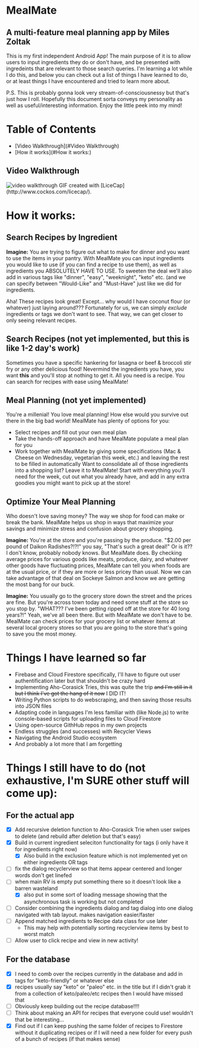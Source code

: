 # MealMate
## A multi-feature meal planning app by Miles Zoltak

This is my first independent Android App!  The main purpose of it is to allow users to input ingredients they do or don't have, and be presented with ingredeints
that are relevant to those search queries.  I'm learning a lot while I do this, and below you can check out a list of things I have learned to do, or at least 
things I have encountered and tried to learn more about.


P.S.  This is probably gonna look very stream-of-consciousnessy but that's just how I roll.  Hopefully this document sorta conveys my personality as well as useful/interesting information.  Enjoy the little peek into my mind!

# Table of Contents
* [Video Walkthrough](#Video Walkthrough)
* [How it works](#How it works:)

## Video Walkthrough
<img src="https://imgur.com/gKgfgXZ.gif" title="Video Walkthrough" alt="video walkthrough"/>
GIF created with [LiceCap](http://www.cockos.com/licecap/).

# How it works:
## Search Recipes by Ingredient
**Imagine:** You are trying to figure out what to make for dinner and you want to use the items in your pantry.  With MealMate you can input ingredients you would like to use (if you can find a recipe to use them), as well as ingredients you ABSOLUTELY HAVE TO USE.  To sweeten the deal we'll also add in various tags like "dinner", "easy", "weeknight", "keto" etc. (and we can specify between "Would-Like" and "Must-Have" just like we did for ingredients.

Aha!  These recipes look great!  Except... why would I have coconut flour (or whatever) just laying around???  Fortunately for us, we can simply *exclude* ingredients or tags we don't want to see.  That way, we can get closer to only seeing relevant recipes.

## Search Recipes (not yet implemented, but this is like 1-2 day's work)
Sometimes you have a specific hankering for lasagna or beef & broccoli stir fry or any other delicious food!  Nevermind the ingredients you have, you want **this** and you'll stop at nothing to get it.  All you need is a recipe.  You can search for recipes with ease using MealMate!

## Meal Planning (not yet implemented)
You're a millenial!  You love meal planning!  How else would you survive out there in the big bad world!  MealMate has plenty of options for you:
* Select recipes and fill out your own meal plan
* Take the hands-off approach and have MealMate populate a meal plan for you
* Work together with MealMate by giving some specifications (Mac & Cheese on Wednesday, vegetarian this week, etc.) and leaving the rest to be filled in automatically
Want to consolidate all of those ingredients into a shopping list?  Leave it to MealMate!  Start with everything you'll need for the week, cut out what you already have, and add in any extra goodies you might want to pick up at the store!

## Optimize Your Meal Planning
Who doesn't love saving money?  The way we shop for food can make or break the bank.  MealMate helps us shop in ways that maximize your savings and minimize stress and confusion about grocery shopping.

**Imagine:**  You're at the store and you're passing by the produce.  "$2.00 per pound of Daikon Radishes?!?!" you say, "That's such a great deal!"  Or is it?? I don't know, probably nobody knows.  But MealMate does.  By checking average prices for various goods like meats, produce, dairy, and whatever other goods have fluctuating prices, MealMate can tell you when foods are at the usual price, or if they are more or less pricey than usual.  Now we can take advantage of that deal on Sockeye Salmon and know we are getting the most bang for our buck.

**Imagine:**  You usually go to the grocery store down the street and the prices are fine.  But you're across town today and need some stuff at the store so you stop by.  "WHAT??? I've been getting ripped off at the store for 40 long years?!"  Yeah, we've all been there.  But with MealMate we don't have to be.  MealMate can check prices for your grocery list or whatever items at several local grocery stores so that you are going to the store that's going to save you the most money.


# Things I have learned so far
* Firebase and Cloud Firestore specifically, I'll have to figure out user authentification later but that shouldn't be crazy hard
* Implementing Aho-Corasick Tries, this was quite the trip ~~and I'm still in it but I think I've got the hang of it now~~ I DID IT!
* Writing Python scripts to do webscraping, and then saving those results into JSON files
* Adapting code in languages I'm less familiar with (like Node.js) to write console-based scripts for uploading files to Cloud Firestore
* Using open-source GithHub repos in my own projects
* Endless struggles (and successes) with Recycler Views
* Navigating the Android Studio ecosystem
* And probably a lot more that I am forgetting

# Things I still have to do (not exhaustive, I'm SURE other stuff will come up):
## For the actual app
* [x] Add recursive deletion function to Aho-Corasick Trie when user swipes to delete (and rebuild after deletion but that's easy)
* [x] Build in current ingredient seleciton functionality for tags (i only have it for ingredients right now)
  * [x] Also build in the exclusion feature which is not implemented yet on either ingredients OR tags
* [ ] fix the dialog recyclerview so that items appear centered and longer words don't get linefed
* [ ] when main RV is empty put something there so it doesn't look like a barren wasteland
  * [x] also put in some sort of loading message showing that the asynchronous task is working but not completed
* [ ] Consider combining the ingredients dialog and tag dialog into one dialog navigated with tab layout.  makes navigation easier/faster
* [ ] Append matched ingredients to Recipe data class for use later
  * This may help with potentially sorting recyclerview items by best to worst match
* [ ] Allow user to click recipe and view in new activity!
## For the database
* [x] I need to comb over the recipes currently in the database and add in tags for "keto-friendly" or whatever else
 * [x] recipes usually say "keto" or "paleo" etc. in the title but if I didn't grab it from a collection of keto/paleo/etc recipes then I would have missed that
* [ ] Obviously keep building out the recipe database!!!!
* [ ] Think about making an API for recipes that everyone could use! wouldn't that be interesting...
* [x] Find out if I can keep pushing the same folder of recipes to Firestore without it duplicating recipes or if I will need a new folder for every push of a bunch of recipes (if that makes sense)
